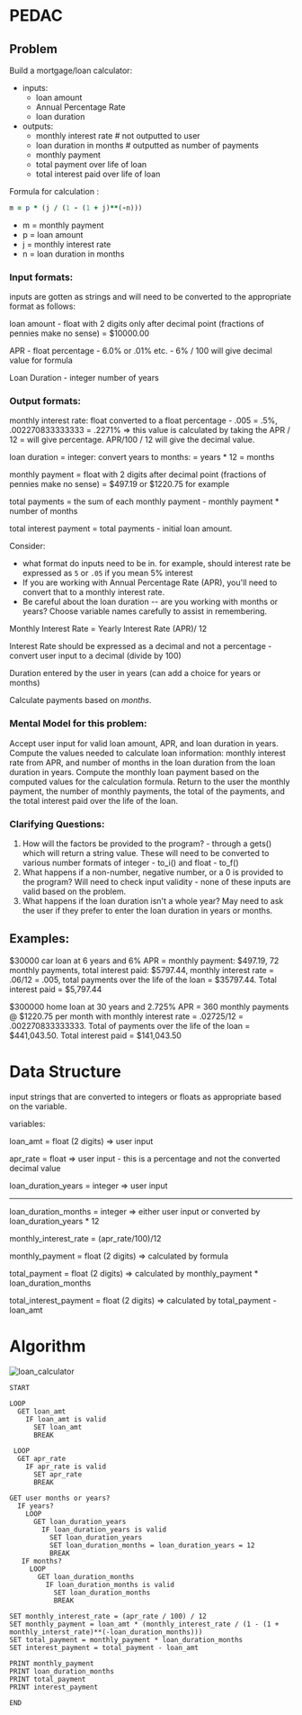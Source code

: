 # PEDAC

## Problem

Build a mortgage/loan calculator:

* inputs:
  * loan amount
  * Annual Percentage Rate
  * loan duration
* outputs:
  * monthly interest rate # not outputted to user
  * loan duration in months # outputted as number of payments
  * monthly payment
  * total payment over life of loan
  * total interest paid over life of loan



Formula for calculation :

```ruby
m = p * (j / (1 - (1 + j)**(-n)))
```

* m = monthly payment
* p = loan amount
* j = monthly interest rate
* n = loan duration in months

### Input formats:

inputs are gotten as strings and will need to be converted to the appropriate format as follows: 

loan amount - float with 2 digits only after decimal point (fractions of pennies make no sense) = $10000.00

APR - float percentage - 6.0% or .01% etc. - 6% / 100 will give decimal value for formula

Loan Duration - integer number of years

### Output formats:

monthly interest rate: float converted to a float percentage - .005 = .5%, .002270833333333 = .2271% => this value is calculated by taking the APR / 12 = will give percentage.  APR/100 / 12 will give the decimal value. 

loan duration = integer: convert years to months: = years * 12 = months

monthly payment = float with 2 digits after decimal point (fractions of pennies make no sense) = $497.19 or $1220.75 for example

total payments = the sum of each monthly payment - monthly payment * number of months

total interest payment = total payments - initial loan amount.

Consider:

* what format do inputs need to be in.  for example, should interest rate be expressed as `5` or `.05` if you mean 5% interest
* If you are working with Annual Percentage Rate (APR), you'll need to convert that to a monthly interest rate.
* Be careful about the loan duration -- are you working with months or years?  Choose variable names carefully to assist in remembering. 

Monthly Interest Rate = Yearly Interest Rate (APR)/ 12

Interest Rate should be expressed as a decimal and not a percentage - convert user input to a decimal (divide by 100)

Duration entered by the user in years (can add a choice for years or months)

Calculate payments based on *months*.

### Mental Model for this problem:

Accept user input for valid loan amount, APR, and loan duration in years.  Compute the values needed to calculate loan information: monthly interest rate from APR, and number of months in the loan duration from the loan duration in years. Compute the monthly loan payment based on the computed values for the calculation formula.  Return to the user the monthly payment, the number of monthly payments, the total of the payments, and the total interest paid over the life of the loan.

### Clarifying Questions:

1. How will the factors be provided to the program? - through a gets() which will return a string value. These will need to be converted to various number formats of integer - to_i() and float - to_f()
2. What happens if a non-number, negative number, or a 0 is provided to the program? Will need to check input validity - none of these inputs are valid based on the problem.
3. What happens if the loan duration isn't a whole year?  May need to ask the user if they prefer to enter the loan duration in years or months.

## Examples:

 $30000 car loan at 6 years and 6% APR = monthly payment: $497.19, 72 monthly payments, total interest paid: $5797.44, monthly interest rate = .06/12 = .005, total payments over the life of the loan = $35797.44. Total interest paid = $5,797.44



$300000 home loan at 30 years and 2.725% APR = 360 monthly payments @ $1220.75 per month with monthly interest rate = .02725/12 = .002270833333333. Total of payments over the life of the loan = $441,043.50.  Total interest paid = $141,043.50

# Data Structure

input strings that are converted to integers or floats as appropriate based on the variable.  

variables:

loan_amt = float (2 digits) => user input

apr_rate = float => user input - this is a percentage and not the converted decimal value

loan_duration_years = integer => user input

__________________________

loan_duration_months = integer => either user input or converted by loan_duration_years * 12

monthly_interest_rate = (apr_rate/100)/12

monthly_payment = float (2 digits) => calculated by formula

total_payment = float (2 digits) => calculated by monthly_payment * loan_duration_months

total_interest_payment = float (2 digits) => calculated by total_payment - loan_amt

# Algorithm



![loan_calculator](loan_calculator.png)



```psuedocode
START

LOOP
  GET loan_amt
    IF loan_amt is valid
      SET loan_amt
      BREAK
      
 LOOP
  GET apr_rate
    IF apr_rate is valid
      SET apr_rate
      BREAK  
      
GET user months or years?
  IF years?
    LOOP
      GET loan_duration_years
        IF loan_duration_years is valid
          SET loan_duration_years
          SET loan_duration_months = loan_duration_years = 12
          BREAK
   IF months?
     LOOP
       GET loan_duration_months
         IF loan_duration_months is valid
           SET loan_duration_months
           BREAK
   
SET monthly_interest_rate = (apr_rate / 100) / 12
SET monthly_payment = loan_amt * (monthly_interest_rate / (1 - (1 + monthly_interst_rate)**(-loan_duration_months)))
SET total_payment = monthly_payment * loan_duration_months
SET interest_payment = total_payment - loan_amt

PRINT monthly_payment
PRINT loan_duration_months
PRINT total_payment
PRINT interest_payment

END

```



